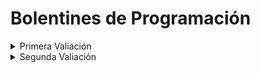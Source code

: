 # Bolentines de Programación
<details>
<summary>Primera Valiación</summary>
<br/>
<p><a href="https://github.com/AlejandroP11/BolentinesPRO/tree/master/src/PrimeraValiacion/Boletin2">Boletin 2</a><p>
<p><a href="https://github.com/AlejandroP11/BolentinesPRO/tree/master/src/PrimeraValiacion/Boletin3">Boletin 3</a><p>
<p><a href="https://github.com/AlejandroP11/BolentinesPRO/tree/master/src/PrimeraValiacion/Boletin4">Boletin 4</a><p>
<p><a href="https://github.com/AlejandroP11/BolentinesPRO/tree/master/src/PrimeraValiacion/Boletin5">Boletin 5</a><p>
<p><a href="https://github.com/AlejandroP11/BolentinesPRO/tree/master/src/PrimeraValiacion/Boletin6">Boletin 6</a><p>
<p><a href="https://github.com/AlejandroP11/BolentinesPRO/tree/master/src/PrimeraValiacion/Boletin7">Boletin 7</a><p>
<p><a href="https://github.com/AlejandroP11/BolentinesPRO/tree/master/src/PrimeraValiacion/Boletin8">Boletin 8</a><p>
<p><a href="https://github.com/AlejandroP11/BolentinesPRO/tree/master/src/PrimeraValiacion/Boletin9">Boletin 9</a><p>
<p><a href="https://github.com/AlejandroP11/BolentinesPRO/tree/master/src/PrimeraValiacion/Boletin11">Boletin 11</a><p>
<p><a href="https://github.com/AlejandroP11/BolentinesPRO/tree/master/src/PrimeraValiacion/Boletin12">Boletin 12</a><p>
<p><a href="https://github.com/AlejandroP11/BolentinesPRO/tree/master/src/PrimeraValiacion/Boletin14">Boletin 14</a><p>
<p><a href="https://github.com/AlejandroP11/BolentinesPRO/tree/master/src/PrimeraValiacion/Boletin15">Boletin 15</a><p>
<p><a href="https://github.com/AlejandroP11/BolentinesPRO/tree/master/src/PrimeraValiacion/Boletin17">Boletin 17</a><p>
</details>
<details>
<summary>Segunda Valiación</summary>
<p><a href="https://github.com/AlejandroP11/BolentinesPRO/tree/master/src/PrimeraValiacion/Boletin18">Boletin 18</a><p>
<p><a href="https://github.com/AlejandroP11/BolentinesPRO/tree/master/src/PrimeraValiacion/Boletin19">Boletin 19</a><p>
<p><a href="https://github.com/AlejandroP11/BolentinesPRO/tree/master/src/PrimeraValiacion/Boletin20">Boletin 20</a><p>
<p><a href="https://github.com/AlejandroP11/BolentinesPRO/tree/master/src/PrimeraValiacion/Boletin21">Boletin 21</a><p>
<p><a href="https://github.com/AlejandroP11/BolentinesPRO/tree/master/src/PrimeraValiacion/Boletin23">Boletin 23</a><p> 
</details>
